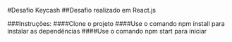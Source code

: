 #Desafio Keycash
##Desafio realizado em React.js

###Instruções:
####Clone o projeto
####Use o comando npm install para instalar as dependências
####Use o comando npm start para iniciar 
